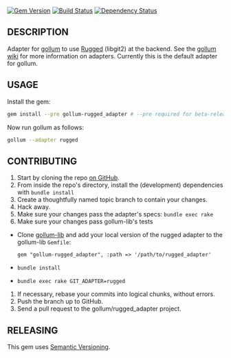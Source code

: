 [![Gem Version](https://badge.fury.io/rb/gollum-rugged_adapter.svg)](http://badge.fury.io/rb/gollum-rugged_adapter)
[![Build Status](https://travis-ci.org/gollum/rugged_adapter.svg?branch=master)](https://travis-ci.org/gollum/rugged_adapter)
[![Dependency Status](https://gemnasium.com/gollum/rugged_adapter.svg)](https://gemnasium.com/gollum/rugged_adapter)

## DESCRIPTION

Adapter for [gollum](https://github.com/gollum/gollum) to use [Rugged](https://github.com/libgit2/rugged) (libgit2) at the backend. See the [gollum wiki](https://github.com/gollum/gollum/wiki/Git-adapters) for more information on adapters. Currently this is the default adapter for gollum.

## USAGE

Install the gem:

```bash
gem install --pre gollum-rugged_adapter # --pre required for beta-releases
```

Now run gollum as follows:

```bash
gollum --adapter rugged
```

## CONTRIBUTING

1. Start by cloning the repo [on GitHub](http://github.com/gollum/rugged_adapter).
2. From inside the repo's directory, install the (development) dependencies with `bundle install`
3. Create a thoughtfully named topic branch to contain your changes.
4. Hack away.
5. Make sure your changes pass the adapter's specs: `bundle exec rake`
6. Make sure your changes pass gollum-lib's tests
  * Clone [gollum-lib](https://github.com/gollum/gollum-lib) and add your local version of the rugged adapter to the gollum-lib `Gemfile`:
  
    `gem "gollum-rugged_adapter", :path => '/path/to/rugged_adapter'`
  * `bundle install`
  * `bundle exec rake GIT_ADAPTER=rugged`
1. If necessary, rebase your commits into logical chunks, without errors.
1. Push the branch up to GitHub.
1. Send a pull request to the gollum/rugged_adapter project.

## RELEASING

This gem uses [Semantic Versioning](http://semver.org/).
